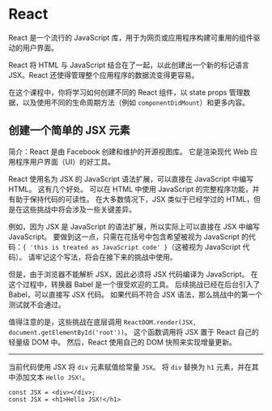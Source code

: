 # React

React 是一个流行的 JavaScript 库，用于为网页或应用程序构建可重用的组件驱动的用户界面。

React 将 HTML 与 JavaScript 结合在了一起，以此创建出一个新的标记语言 JSX。React 还使得管理整个应用程序的数据流变得更容易。

在这个课程中，你将学习如何创建不同的 React 组件，以 state props 管理数据，以及使用不同的生命周期方法（例如 `componentDidMount`）和更多内容。

<!--more-->

## 创建一个简单的 JSX 元素

简介：React 是由 Facebook 创建和维护的开源视图库。 它是渲染现代 Web 应用程序用户界面（UI）的好工具。

React 使用名为 JSX 的 JavaScript 语法扩展，可以直接在 JavaScript 中编写 HTML。 这有几个好处。 可以在 HTML 中使用 JavaScript 的完整程序功能，并有助于保持代码的可读性。 在大多数情况下，JSX 类似于已经学过的 HTML，但是在这些挑战中将会涉及一些关键差异。

例如，因为 JSX 是 JavaScript 的语法扩展，所以实际上可以直接在 JSX 中编写 JavaScript。 要做到这一点，只需在花括号中包含希望被视为 JavaScript 的代码：`{ 'this is treated as JavaScript code' }`（这被视为 JavaScript 代码）。 请牢记这个写法，将会在接下来的挑战中使用。

但是，由于浏览器不能解析 JSX，因此必须将 JSX 代码编译为 JavaScript。 在这个过程中，转换器 Babel 是一个很受欢迎的工具。 后续挑战已经在后台引入了 Babel，可以直接写 JSX 代码。 如果代码不符合 JSX 语法，那么挑战中的第一个测试就不会通过。

值得注意的是，这些挑战在底层调用 `ReactDOM.render(JSX, document.getElementById('root'))`。 这个函数调用将 JSX 置于 React 自己的轻量级 DOM 中。 然后，React 使用自己的 DOM 快照来实现增量更新。

------

当前代码使用 JSX 将 `div` 元素赋值给常量 `JSX`。 将 `div` 替换为 `h1` 元素，并在其中添加文本 `Hello JSX!`。

```react
const JSX = <div></div>;
const JSX = <h1>Hello JSX!</h1>
```

